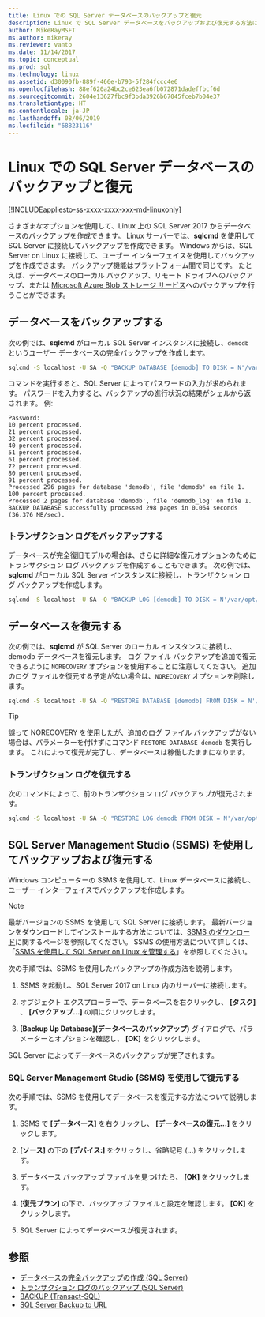 ```yaml
---
title: Linux での SQL Server データベースのバックアップと復元
description: Linux で SQL Server データベースをバックアップおよび復元する方法について説明します。
author: MikeRayMSFT
ms.author: mikeray
ms.reviewer: vanto
ms.date: 11/14/2017
ms.topic: conceptual
ms.prod: sql
ms.technology: linux
ms.assetid: d30090fb-889f-466e-b793-5f284fccc4e6
ms.openlocfilehash: 88ef620a24bc2ce623ea6fb072871dadeffbcf6d
ms.sourcegitcommit: 2604e13627fbc9f3bda3926b67045fceb7b04e37
ms.translationtype: HT
ms.contentlocale: ja-JP
ms.lasthandoff: 08/06/2019
ms.locfileid: "68823116"
---
```

# <a name="backup-and-restore-sql-server-databases-on-linux"></a>Linux での SQL Server データベースのバックアップと復元

[!INCLUDE[appliesto-ss-xxxx-xxxx-xxx-md-linuxonly](../includes/appliesto-ss-xxxx-xxxx-xxx-md-linuxonly.md)]

さまざまなオプションを使用して、Linux 上の SQL Server 2017 からデータベースのバックアップを作成できます。 Linux サーバーでは、**sqlcmd** を使用して SQL Server に接続してバックアップを作成できます。 Windows からは、SQL Server on Linux に接続して、ユーザー インターフェイスを使用してバックアップを作成できます。 バックアップ機能はプラットフォーム間で同じです。 たとえば、データベースのローカル バックアップ、リモート ドライブへのバックアップ、または [Microsoft Azure Blob ストレージ サービス](../relational-databases/backup-restore/sql-server-backup-to-url.md)へのバックアップを行うことができます。

## <a name="backup-a-database"></a>データベースをバックアップする

次の例では、**sqlcmd** がローカル SQL Server インスタンスに接続し、`demodb` というユーザー データベースの完全バックアップを作成します。

```bash
sqlcmd -S localhost -U SA -Q "BACKUP DATABASE [demodb] TO DISK = N'/var/opt/mssql/data/demodb.bak' WITH NOFORMAT, NOINIT, NAME = 'demodb-full', SKIP, NOREWIND, NOUNLOAD, STATS = 10"
```

コマンドを実行すると、SQL Server によってパスワードの入力が求められます。 パスワードを入力すると、バックアップの進行状況の結果がシェルから返されます。 例:

```
Password:
10 percent processed.
21 percent processed.
32 percent processed.
40 percent processed.
51 percent processed.
61 percent processed.
72 percent processed.
80 percent processed.
91 percent processed.
Processed 296 pages for database 'demodb', file 'demodb' on file 1.
100 percent processed.
Processed 2 pages for database 'demodb', file 'demodb_log' on file 1.
BACKUP DATABASE successfully processed 298 pages in 0.064 seconds (36.376 MB/sec).
```

### <a name="backup-the-transaction-log"></a>トランザクション ログをバックアップする

データベースが完全復旧モデルの場合は、さらに詳細な復元オプションのためにトランザクション ログ バックアップを作成することもできます。 次の例では、**sqlcmd** がローカル SQL Server インスタンスに接続し、トランザクション ログ バックアップを作成します。

```bash
sqlcmd -S localhost -U SA -Q "BACKUP LOG [demodb] TO DISK = N'/var/opt/mssql/data/demodb_LogBackup.bak' WITH NOFORMAT, NOINIT, NAME = N'demodb_LogBackup', NOSKIP, NOREWIND, NOUNLOAD, STATS = 5"
```

## <a name="restore-a-database"></a>データベースを復元する

次の例では、**sqlcmd** が SQL Server のローカル インスタンスに接続し、demodb データベースを復元します。 ログ ファイル バックアップを追加で復元できるように `NORECOVERY` オプションを使用することに注意してください。 追加のログ ファイルを復元する予定がない場合は、`NORECOVERY` オプションを削除します。

```bash
sqlcmd -S localhost -U SA -Q "RESTORE DATABASE [demodb] FROM DISK = N'/var/opt/mssql/data/demodb.bak' WITH FILE = 1, NOUNLOAD, REPLACE, NORECOVERY, STATS = 5"
```

> [!TIP]
> 誤って NORECOVERY を使用したが、追加のログ ファイル バックアップがない場合は、パラメーターを付けずにコマンド `RESTORE DATABASE demodb` を実行します。 これによって復元が完了し、データベースは稼働したままになります。

### <a name="restore-the-transaction-log"></a>トランザクション ログを復元する

次のコマンドによって、前のトランザクション ログ バックアップが復元されます。

```bash
sqlcmd -S localhost -U SA -Q "RESTORE LOG demodb FROM DISK = N'/var/opt/mssql/data/demodb_LogBackup.bak'"
```

## <a name="backup-and-restore-with-sql-server-management-studio-ssms"></a>SQL Server Management Studio (SSMS) を使用してバックアップおよび復元する

Windows コンピューターの SSMS を使用して、Linux データベースに接続し、ユーザー インターフェイスでバックアップを作成します。

>[!NOTE] 
> 最新バージョンの SSMS を使用して SQL Server に接続します。 最新バージョンをダウンロードしてインストールする方法については、[SSMS のダウンロード](../ssms/download-sql-server-management-studio-ssms.md)に関するページを参照してください。 SSMS の使用方法について詳しくは、「[SSMS を使用して SQL Server on Linux を管理する](sql-server-linux-manage-ssms.md)」を参照してください。

次の手順では、SSMS を使用したバックアップの作成方法を説明します。 

1. SSMS を起動し、SQL Server 2017 on Linux 内のサーバーに接続します。

1. オブジェクト エクスプローラーで、データベースを右クリックし、 **[タスク]** 、 **[バックアップ...]** の順にクリックします。

1. **[Backup Up Database]\(データベースのバックアップ\)** ダイアログで、パラメーターとオプションを確認し、 **[OK]** をクリックします。
 
SQL Server によってデータベースのバックアップが完了されます。

### <a name="restore-with-sql-server-management-studio-ssms"></a>SQL Server Management Studio (SSMS) を使用して復元する 

次の手順では、SSMS を使用してデータベースを復元する方法について説明します。

1. SSMS で **[データベース]** を右クリックし、 **[データベースの復元...]** をクリックします。 

1. **[ソース]** の下の **[デバイス:]** をクリックし、省略記号 (...) をクリックします。

1. データベース バックアップ ファイルを見つけたら、 **[OK]** をクリックします。 

1. **[復元プラン]** の下で、バックアップ ファイルと設定を確認します。 **[OK]** をクリックします。 

1. SQL Server によってデータベースが復元されます。 

## <a name="see-also"></a>参照

* [データベースの完全バックアップの作成 (SQL Server)](../relational-databases/backup-restore/create-a-full-database-backup-sql-server.md)
* [トランザクション ログのバックアップ (SQL Server)](../relational-databases/backup-restore/back-up-a-transaction-log-sql-server.md)
* [BACKUP (Transact-SQL)](../t-sql/statements/backup-transact-sql.md)
* [SQL Server Backup to URL](../relational-databases/backup-restore/sql-server-backup-to-url.md)
